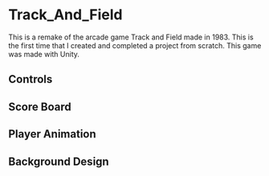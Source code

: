 # Track_And_Field
 
This is a remake of the arcade game Track and Field made in 1983. This is the first time that I created and completed a project from scratch.
This game was made with Unity.

## Controls

## Score Board

## Player Animation

## Background Design